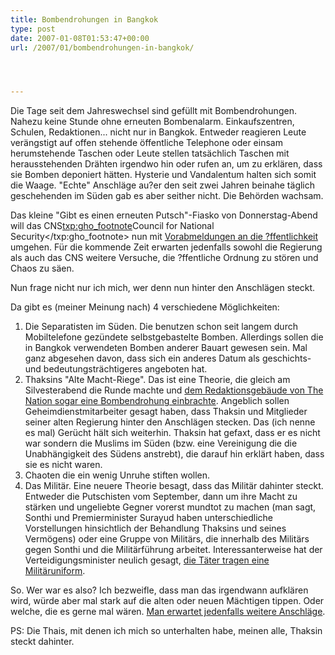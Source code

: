 ```yaml
---
title: Bombendrohungen in Bangkok
type: post
date: 2007-01-08T01:53:47+00:00
url: /2007/01/bombendrohungen-in-bangkok/




---
```

Die Tage seit dem Jahreswechsel sind gefüllt mit Bombendrohungen. Nahezu keine Stunde ohne erneuten Bombenalarm. Einkaufszentren, Schulen, Redaktionen... nicht nur in Bangkok. Entweder reagieren Leute verängstigt auf offen stehende öffentliche Telephone oder einsam herumstehende Taschen oder Leute stellen tatsächlich Taschen mit herausstehenden Drähten irgendwo hin oder rufen an, um zu erklären, dass sie Bomben deponiert hätten. Hysterie und Vandalentum halten sich somit die Waage. "Echte" Anschläge au?er den seit zwei Jahren beinahe täglich geschehenden im Süden gab es aber seither nicht. Die Behörden wachsam.

Das kleine "Gibt es einen erneuten Putsch"-Fiasko von Donnerstag-Abend will das CNS<txp:gho_footnote>Council for National Security</txp:gho_footnote> nun mit [Vorabmeldungen an die ?ffentlichkeit][1] umgehen. Für die kommende Zeit erwarten jedenfalls sowohl die Regierung als auch das CNS weitere Versuche, die ?ffentliche Ordnung zu stören und Chaos zu säen.

Nun frage nicht nur ich mich, wer denn nun hinter den Anschlägen steckt.

Da gibt es (meiner Meinung nach) 4 verschiedene Möglichkeiten:

  1. Die Separatisten im Süden. Die benutzen schon seit langem durch Mobiltelefone gezündete selbstgebastelte Bomben. Allerdings sollen die in Bangkok verwendeten Bomben anderer Bauart gewesen sein. Mal ganz abgesehen davon, dass sich ein anderes Datum als geschichts- und bedeutungsträchtigeres angeboten hat.
  2. Thaksins "Alte Macht-Riege". Das ist eine Theorie, die gleich am Silvesterabend die Runde machte und [dem Redaktionsgebäude von The Nation sogar eine Bombendrohung einbrachte][2]. Angeblich sollen Geheimdienstmitarbeiter gesagt haben, dass Thaksin und Mitglieder seiner alten Regierung hinter den Anschlägen stecken. Das (ich nenne es mal) Gerücht hält sich weiterhin. Thaksin hat gefaxt, dass er es nicht war sondern die Muslims im Süden (bzw. eine Vereinigung die die Unabhängigkeit des Südens anstrebt), die darauf hin erklärt haben, dass sie es nicht waren.
  3. Chaoten die ein wenig Unruhe stiften wollen.
  4. Das Militär. Eine neuere Theorie besagt, dass das Militär dahinter steckt. Entweder die Putschisten vom September, dann um ihre Macht zu stärken und ungeliebte Gegner vorerst mundtot zu machen (man sagt, Sonthi und Premierminister Surayud haben unterschiedliche Vorstellungen hinsichtlich der Behandlung Thaksins und seines Vermögens) oder eine Gruppe von Militärs, die innerhalb des Militärs gegen Sonthi und die Militärführung arbeitet. Interessanterweise hat der Verteidigungsminister neulich gesagt, [die Täter tragen eine Militäruniform][3].

So. Wer war es also? Ich bezweifle, dass man das irgendwann aufklären wird, würde aber mal stark auf die alten oder neuen Mächtigen tippen. Oder welche, die es gerne mal wären. [Man erwartet jedenfalls weitere Anschläge][4].

PS: Die Thais, mit denen ich mich so unterhalten habe, meinen alle, Thaksin steckt dahinter.

 [1]: http://www.nationmultimedia.com/breakingnews/read.php?newsid=30023354
 [2]: http://www.nationmultimedia.com/2007/01/04/headlines/headlines_30023247.php
 [3]: http://www.nationmultimedia.com/2007/01/04/headlines/headlines_30023291.php
 [4]: http://www.nationmultimedia.com/breakingnews/read.php?newsid=30023072
